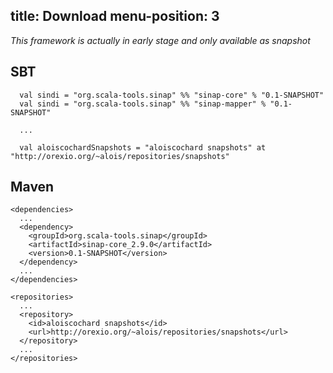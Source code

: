 
title: Download
menu-position: 3
---

_This framework is actually in early stage and only available as snapshot_

## SBT

      val sindi = "org.scala-tools.sinap" %% "sinap-core" % "0.1-SNAPSHOT"
      val sindi = "org.scala-tools.sinap" %% "sinap-mapper" % "0.1-SNAPSHOT"

      ...

      val aloiscochardSnapshots = "aloiscochard snapshots" at "http://orexio.org/~alois/repositories/snapshots" 

## Maven

    <dependencies>
      ...
      <dependency>
        <groupId>org.scala-tools.sinap</groupId>
        <artifactId>sinap-core_2.9.0</artifactId>
        <version>0.1-SNAPSHOT</version>
      </dependency>
      ...
    </dependencies>

    <repositories>
      ...
      <repository>
        <id>aloiscochard snapshots</id>
        <url>http://orexio.org/~alois/repositories/snapshots</url>
      </repository>
      ...
    </repositories>
